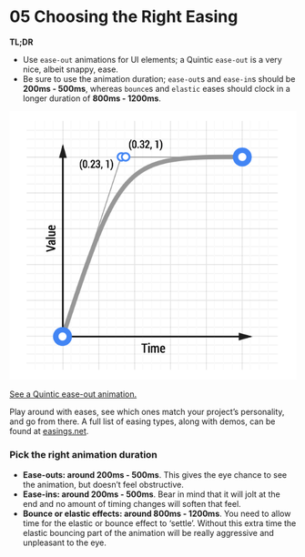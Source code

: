 # 05 Choosing the Right Easing

__TL;DR__

* Use `ease-out` animations for UI elements; a Quintic `ease-out` is a very nice, albeit snappy, ease.
* Be sure to use the animation duration; `ease-out`s and `ease-in`s should be __200ms - 500ms__, whereas `bounce`s and `elastic` eases should clock in a longer duration of __800ms - 1200ms__.

![A Quintic ease-out animation curve](imgs/quintic-ease-out-markers.png)

[See a Quintic ease-out animation.](samples/box-move-quintic-ease-out.html)

Play around with eases, see which ones match your project’s personality, and go from there. A full list of easing types, along with demos, can be found at [easings.net](http://easings.net/).

### Pick the right animation duration

* __Ease-outs: around 200ms - 500ms__. This gives the eye chance to see the animation, but doesn’t feel obstructive.
* __Ease-ins: around 200ms - 500ms__. Bear in mind that it will jolt at the end and no amount of timing changes will soften that feel.
* __Bounce or elastic effects: around 800ms - 1200ms__. You need to allow time for the elastic or bounce effect to ‘settle’. Without this extra time the elastic bouncing part of the animation will be really aggressive and unpleasant to the eye.
